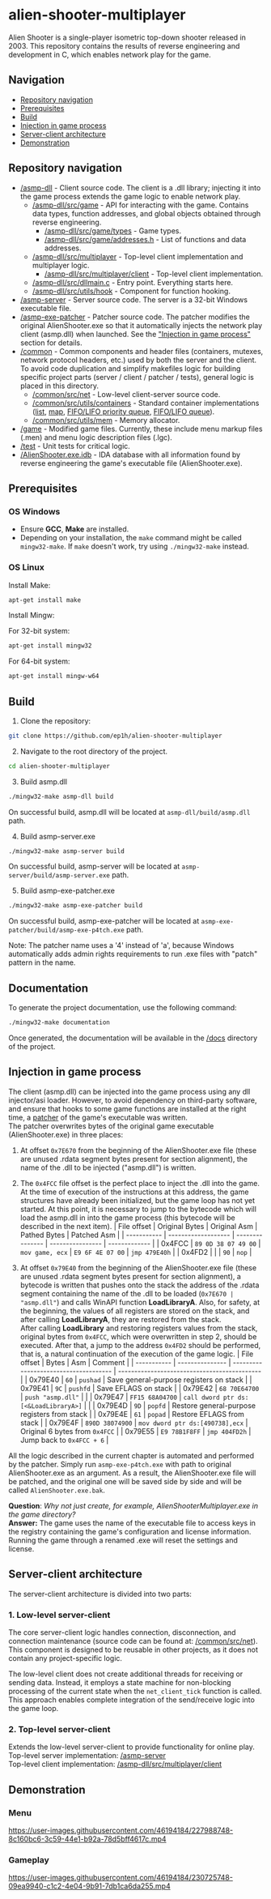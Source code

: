 # alien-shooter-multiplayer
Alien Shooter is a single-player isometric top-down shooter released in 2003. This repository contains the results of reverse engineering and development in C, which enables network play for the game.

## Navigation
- [Repository navigation](#Repository-navigation)
- [Prerequisites](#Prerequisites)
- [Build](#Build)
- [Injection in game process](#Injection-in-game-process)
- [Server-client architecture](#Server-client-architecture)
- [Demonstration](#Demonstration)

## Repository navigation
- [/asmp-dll](/asmp-dll) - Client source code. The client is a .dll library; injecting it into the game process extends the game logic to enable network play.
  - [/asmp-dll/src/game](/asmp-dll/src/game) - API for interacting with the game. Contains data types, function addresses, and global objects obtained through reverse engineering.
    - [/asmp-dll/src/game/types](/asmp-dll/src/game/types) - Game types.
    - [/asmp-dll/src/game/addresses.h](/asmp-dll/src/game/addresses.h) - List of functions and data addresses.
  - [/asmp-dll/src/multiplayer](/asmp-dll/src/multiplayer) - Top-level client implementation and multiplayer logic.
    - [/asmp-dll/src/multiplayer/client](/asmp-dll/src/multiplayer/client) - Top-level client implementation.
  - [/asmp-dll/src/dllmain.c](/asmp-dll/src/dllmain.c) - Entry point. Everything starts here.
  - [/asmp-dll/src/utils/hook](/asmp-dll/src/utils/hook) - Component for function hooking.
- [/asmp-server](/asmp-server) - Server source code. The server is a 32-bit Windows executable file.
- [/asmp-exe-patcher](/asmp-exe-patcher) - Patcher source code. The patcher modifies the original AlienShooter.exe so that it automatically injects the network play client (asmp.dll) when launched. See the ["Injection in game process"](#Injection-in-game-process) section for details.
- [/common](/common) - Common components and header files (containers, mutexes, network protocol headers, etc.) used by both the server and the client. To avoid code duplication and simplify makefiles logic for building specific project parts (server / client / patcher / tests), general logic is placed in this directory.
  - [/common/src/net](/common/src/net) - Low-level client-server source code.
  - [/common/src/utils/containers](/common/src/utils/containers) - Standard container implementations ([list](/common/src/utils/containers/list), [map](/common/src/utils/containers/map), [FIFO/LIFO priority queue](/common/src/utils/containers/pqueue), [FIFO/LIFO queue](/common/src/utils/containers/queue)).
  - [/common/src/utils/mem](/common/src/utils/mem) - Memory allocator.
- [/game](/game) - Modified game files. Currently, these include menu markup files (.men) and menu logic description files (.lgc).
- [/test](/test) - Unit tests for critical logic.
- [/AlienShooter.exe.idb](/AlienShooter.exe.idb) - IDA database with all information found by reverse engineering the game's executable file (AlienShooter.exe).

## Prerequisites
### OS Windows
* Ensure **GCC**, **Make** are installed.
* Depending on your installation, the `make` command might be called `mingw32-make`. If `make` doesn't work, try using `./mingw32-make` instead.

### OS Linux
Install Make:
```bash
apt-get install make
```
Install Mingw:

For 32-bit system:
```bash
apt-get install mingw32
```
For 64-bit system:
```bash
apt-get install mingw-w64
```

## Build
1. Clone the repository:
```bash
git clone https://github.com/ep1h/alien-shooter-multiplayer
```

2. Navigate to the root directory of the project.
```bash
cd alien-shooter-multiplayer
```

3. Build asmp.dll
```bash
./mingw32-make asmp-dll build
```
On successful build, asmp.dll will be located at `asmp-dll/build/asmp.dll` path.

4. Build asmp-server.exe
```bash
./mingw32-make asmp-server build
```
On successful build, asmp-server will be located at `asmp-server/build/asmp-server.exe` path.

5. Build asmp-exe-patcher.exe
```bash
./mingw32-make asmp-exe-patcher build
```
On successful build, asmp-exe-patcher will be located at `asmp-exe-patcher/build/asmp-exe-p4tch.exe` path.

Note: The patcher name uses a '4' instead of 'a', because Windows automatically adds admin rights requirements to run .exe files with "patch" pattern in the name.


## Documentation
To generate the project documentation, use the following command:
```bash
./mingw32-make documentation
```
Once generated, the documentation will be available in the [/docs](/docs) directory of the project.

## Injection in game process
The client (asmp.dll) can be injected into the game process using any dll injector/asi loader. However, to avoid dependency on third-party software, and ensure that hooks to some game functions are installed at the right time, a [patcher](/asmp-exe-patcher) of the game's executable was written.  
The patcher overwrites bytes of the original game executable (AlienShooter.exe) in three places:

1. At offset `0x7E670` from the beginning of the AlienShooter.exe file (these are unused .rdata segment bytes present for section alignment), the name of the .dll to be injected ("asmp.dll") is written.

2. The `0x4FCC` file offset is the perfect place to inject the .dll into the game. At the time of execution of the instructions at this address, the game structures have already been initialized, but the game loop has not yet started. At this point, it is necessary to jump to the bytecode which will load the asmp.dll in into the game process (this bytecode will be described in the next item).
   | File offset | Original Bytes      | Original Asm    | Pathed Bytes     | Patched Asm   |
   | ----------- | ------------------- | --------------- | ---------------- | ------------- |
   | 0x4FCC      | `89 0D 38 07 49 00` | `mov game, ecx` | `E9 6F 4E 07 00` | `jmp 479E40h` |
   | 0x4FD2      |                     |                 | `90`             | `nop`         |

3. At offset `0x79E40` from the beginning of the AlienShooter.exe file (these are unused .rdata segment bytes present for section alignment), a bytecode is written that pushes onto the stack the address of the .rdata segment containing the name of the .dll to be loaded (`0x7E670 | "asmp.dll"`) and calls WinAPI function __LoadLibraryA__. Also, for safety, at the beginning, the values ​​of all registers are stored on the stack, and after calling __LoadLibraryA__, they are restored from the stack.  
After calling __LoadLibrary__ and restoring registers values ​​from the stack, original bytes from `0x4FCC`, which were overwritten in step 2, should be executed. After that, a jump to the address `0x4FD2` should be performed, that is, a natural continuation of the execution of the game logic.
   | File offset | Bytes           | Asm                                   | Comment                                      |
   | ----------- | --------------- | ------------------------------------- | -------------------------------------------- |
   | 0x79E40     | `60`            | `pushad`                              | Save general-purpose registers on stack      |
   | 0x79E41     | `9C`            | `pushfd`                              | Save EFLAGS on stack                         |
   | 0x79E42     | `68 70E64700`   | `push "asmp.dll"`                     |                                              |
   | 0x79E47     | `FF15 68A04700` | `call dword ptr ds:[<&LoadLibraryA>]` |                                              |
   | 0x79E4D     | `9D`            | `popfd`                               | Restore general-purpose registers from stack |
   | 0x79E4E     | `61`            | `popad`                               | Restore EFLAGS from stack                    |
   | 0x79E4F     | `890D 38074900` | `mov dword ptr ds:[490738],ecx`       | Original 6 bytes from `0x4FCC`               |
   | 0x79E55     | `E9 78B1F8FF`   | `jmp 404FD2h`                         | Jump back to `0x4FCC + 6`                    |

All the logic described in the current chapter is automated and performed by the patcher. Simply run `asmp-exe-p4tch.exe` with path to original AlienShooter.exe as an argument. As a result, the AlienShooter.exe file will be patched, and the original one will be saved side by side and will be called `AlienShooter.exe.bak`.


**Question**: _Why not just create, for example, AlienShooterMultiplayer.exe in the game directory?_  
**Answer:** The game uses the name of the executable file to access keys in the registry containing the game's configuration and license information. Running the game through a renamed .exe will reset the settings and license.

## Server-client architecture
The server-client architecture is divided into two parts:
### 1. Low-level server-client
The core server-client logic handles connection, disconnection, and connection maintenance (source code can be found at: [/common/src/net](/common/src/net)). This component is designed to be reusable in other projects, as it does not contain any project-specific logic.

The low-level client does not create additional threads for receiving or sending data. Instead, it employs a state machine for non-blocking processing of the current state when the ```net_client_tick``` function is called. This approach enables complete integration of the send/receive logic into the game loop.
### 2. Top-level server-client
Extends the low-level server-client to provide functionality for online play.  
Top-level server implementation: [/asmp-server](/asmp-server)  
Top-level client implementation: [/asmp-dll/src/multiplayer/client](/asmp-dll/src/multiplayer/client)

## Demonstration
### Menu
https://user-images.githubusercontent.com/46194184/227988748-8c160bc6-3c59-44e1-b92a-78d5bff4617c.mp4

### Gameplay
https://user-images.githubusercontent.com/46194184/230725748-09ea9940-c1c2-4e04-9b91-7db1ca6da255.mp4
